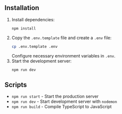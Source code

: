 ## Installation

1. Install dependencies:
   ```sh
   npm install
   ```
2. Copy the `.env.template` file and create a `.env` file:
   ```sh
   cp .env.template .env
   ```
   Configure necessary environment variables in `.env`.
3. Start the development server:
   ```sh
   npm run dev
   ```

## Scripts

- `npm run start` - Start the production server
- `npm run dev` - Start development server with `nodemon`
- `npm run build` - Compile TypeScript to JavaScript
